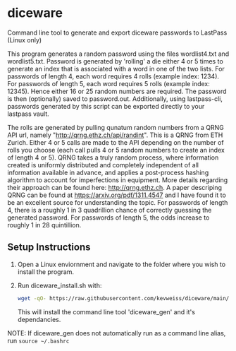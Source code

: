 # diceware
Command line tool to generate and export diceware passwords to LastPass (Linux only)


This program generates a random password using the files wordlist4.txt and wordlist5.txt. Password is generated by 'rolling' a die either 4 or 5 times to generate an index that is associated with a word in one of the two lists. For passwords of length 4, each word requires 4 rolls (example index: 1234). For passwords of length 5, each word requires 5 rolls (example index: 12345). Hence either 16 or 25 random numbers are required. The password is then (optionally) saved to password.out. Additionally, using lastpass-cli, passwords generated by this 
script can be exported directly to your lastpass vault.

The rolls are generated by pulling qunatum random numbers from a QRNG API url, namely "http://qrng.ethz.ch/api/randint". This is a QRNG from ETH Zurich. Either 4 or 5 calls are made to the API depending on the number of rolls you choose (each call pulls 4 or 5 random numbers to create an index of length 4 or 5). QRNG takes a truly random process, where information created is uniformly distributed and completely independent of all information available in advance, and applies a post-process hashing algorithm to account for imperfections in equipment. More details regarding their approach can be found here: http://qrng.ethz.ch. A paper descriping QRNG can be found at https://arxiv.org/pdf/1311.4547 and I have found it to be an excellent source for understanding the topic. For passwords of length 4, there is a roughly 1 in 3 quadrillion chance of correctly guessing the generated password. For passwords of length 5, the odds increase to roughly 1 in 28 quintillion. 


## Setup Instructions

1. Open a Linux enviornment and navigate to the folder where you wish to install the program. 


2. Run diceware_install.sh with:
    ```bash
    wget -qO- https://raw.githubusercontent.com/kevweiss/diceware/main/diceware_install.sh | bash
    ```
   This will install the command line tool 'diceware_gen' and it's dependancies. 


NOTE: If diceware_gen does not automatically run as a command line alias, run
    ```
    source ~/.bashrc
    ```

